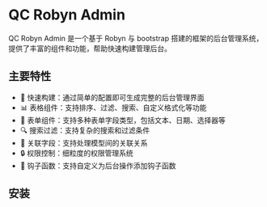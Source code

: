 # QC Robyn Admin

QC Robyn Admin 是一个基于 Robyn 与 bootstrap 搭建的框架的后台管理系统，提供了丰富的组件和功能，帮助快速构建管理后台。

## 主要特性

- 🚀 快速构建：通过简单的配置即可生成完整的后台管理界面
- 📊 表格组件：支持排序、过滤、搜索、自定义格式化等功能
- 📝 表单组件：支持多种表单字段类型，包括文本、日期、选择器等
- 🔍 搜索过滤：支持复杂的搜索和过滤条件
- 🔗 关联字段：支持处理模型间的关联关系
- 🔒 权限控制：细粒度的权限管理系统
- 📝 钩子函数：支持自定义为后台操作添加钩子函数

## 安装



